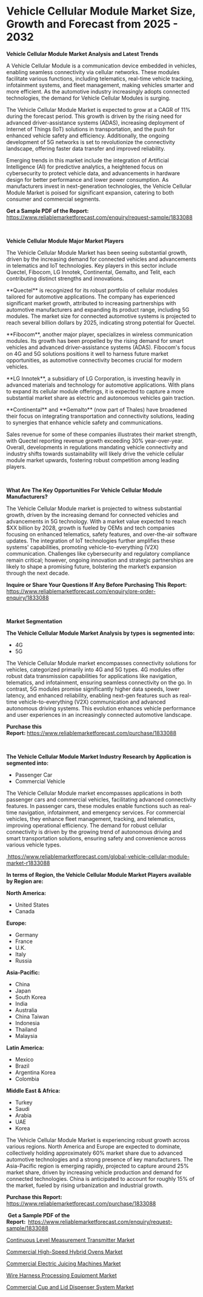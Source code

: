 <p><h1>Vehicle Cellular Module Market Size, Growth and Forecast from 2025 - 2032</h1></p><p><strong>Vehicle Cellular Module Market Analysis and Latest Trends</strong></p>
<p><p>A Vehicle Cellular Module is a communication device embedded in vehicles, enabling seamless connectivity via cellular networks. These modules facilitate various functions, including telematics, real-time vehicle tracking, infotainment systems, and fleet management, making vehicles smarter and more efficient. As the automotive industry increasingly adopts connected technologies, the demand for Vehicle Cellular Modules is surging.</p><p>The Vehicle Cellular Module Market is expected to grow at a CAGR of 11% during the forecast period. This growth is driven by the rising need for advanced driver-assistance systems (ADAS), increasing deployment of Internet of Things (IoT) solutions in transportation, and the push for enhanced vehicle safety and efficiency. Additionally, the ongoing development of 5G networks is set to revolutionize the connectivity landscape, offering faster data transfer and improved reliability.</p><p>Emerging trends in this market include the integration of Artificial Intelligence (AI) for predictive analytics, a heightened focus on cybersecurity to protect vehicle data, and advancements in hardware design for better performance and lower power consumption. As manufacturers invest in next-generation technologies, the Vehicle Cellular Module Market is poised for significant expansion, catering to both consumer and commercial segments.</p></p>
<p><strong>Get a Sample PDF of the Report:&nbsp;</strong> <a href="https://www.reliablemarketforecast.com/enquiry/request-sample/1833088?utm_campaign=1832&utm_medium=2&utm_source=Github&utm_content=ia&utm_term=26032025&utm_id=vehicle-cellular-module">https://www.reliablemarketforecast.com/enquiry/request-sample/1833088</a></p>
<p>&nbsp;</p>
<p><strong>Vehicle Cellular Module Major Market Players</strong></p>
<p><p>The Vehicle Cellular Module Market has been seeing substantial growth, driven by the increasing demand for connected vehicles and advancements in telematics and IoT technologies. Key players in this sector include Quectel, Fibocom, LG Innotek, Continental, Gemalto, and Telit, each contributing distinct strengths and innovations.</p><p>**Quectel** is recognized for its robust portfolio of cellular modules tailored for automotive applications. The company has experienced significant market growth, attributed to increasing partnerships with automotive manufacturers and expanding its product range, including 5G modules. The market size for connected automotive systems is projected to reach several billion dollars by 2025, indicating strong potential for Quectel.</p><p>**Fibocom**, another major player, specializes in wireless communication modules. Its growth has been propelled by the rising demand for smart vehicles and advanced driver-assistance systems (ADAS). Fibocom's focus on 4G and 5G solutions positions it well to harness future market opportunities, as automotive connectivity becomes crucial for modern vehicles.</p><p>**LG Innotek**, a subsidiary of LG Corporation, is investing heavily in advanced materials and technology for automotive applications. With plans to expand its cellular module offerings, it is expected to capture a more substantial market share as electric and autonomous vehicles gain traction. </p><p>**Continental** and **Gemalto** (now part of Thales) have broadened their focus on integrating transportation and connectivity solutions, leading to synergies that enhance vehicle safety and communications.</p><p>Sales revenue for some of these companies illustrates their market strength, with Quectel reporting revenue growth exceeding 30% year-over-year. Overall, developments in regulations mandating vehicle connectivity and industry shifts towards sustainability will likely drive the vehicle cellular module market upwards, fostering robust competition among leading players.</p></p>
<p>&nbsp;</p>
<p><strong>What Are The Key Opportunities For Vehicle Cellular Module Manufacturers?</strong></p>
<p><p>The Vehicle Cellular Module market is projected to witness substantial growth, driven by the increasing demand for connected vehicles and advancements in 5G technology. With a market value expected to reach $XX billion by 2028, growth is fueled by OEMs and tech companies focusing on enhanced telematics, safety features, and over-the-air software updates. The integration of IoT technologies further amplifies these systems' capabilities, promoting vehicle-to-everything (V2X) communication. Challenges like cybersecurity and regulatory compliance remain critical; however, ongoing innovation and strategic partnerships are likely to shape a promising future, bolstering the market’s expansion through the next decade.</p></p>
<p><strong>Inquire or Share Your Questions If Any Before Purchasing This Report:</strong> <a href="https://www.reliablemarketforecast.com/enquiry/pre-order-enquiry/1833088?utm_campaign=1832&utm_medium=2&utm_source=Github&utm_content=ia&utm_term=26032025&utm_id=vehicle-cellular-module">https://www.reliablemarketforecast.com/enquiry/pre-order-enquiry/1833088</a></p>
<p>&nbsp;</p>
<p><strong>Market Segmentation</strong></p>
<p><strong>The Vehicle Cellular Module Market Analysis by types is segmented into:</strong></p>
<p><ul><li>4G</li><li>5G</li></ul></p>
<p><p>The Vehicle Cellular Module market encompasses connectivity solutions for vehicles, categorized primarily into 4G and 5G types. 4G modules offer robust data transmission capabilities for applications like navigation, telematics, and infotainment, ensuring seamless connectivity on the go. In contrast, 5G modules promise significantly higher data speeds, lower latency, and enhanced reliability, enabling next-gen features such as real-time vehicle-to-everything (V2X) communication and advanced autonomous driving systems. This evolution enhances vehicle performance and user experiences in an increasingly connected automotive landscape.</p></p>
<p><strong>Purchase this Report:&nbsp;</strong><a href="https://www.reliablemarketforecast.com/purchase/1833088?utm_campaign=1832&utm_medium=2&utm_source=Github&utm_content=ia&utm_term=26032025&utm_id=vehicle-cellular-module">https://www.reliablemarketforecast.com/purchase/1833088</a></p>
<p>&nbsp;</p>
<p><strong>The Vehicle Cellular Module Market Industry Research by Application is segmented into:</strong></p>
<p><ul><li>Passenger Car</li><li>Commercial Vehicle</li></ul></p>
<p><p>The Vehicle Cellular Module market encompasses applications in both passenger cars and commercial vehicles, facilitating advanced connectivity features. In passenger cars, these modules enable functions such as real-time navigation, infotainment, and emergency services. For commercial vehicles, they enhance fleet management, tracking, and telematics, improving operational efficiency. The demand for robust cellular connectivity is driven by the growing trend of autonomous driving and smart transportation solutions, ensuring safety and convenience across various vehicle types.</p></p>
<p><a href="https://www.reliablemarketforecast.com/global-vehicle-cellular-module-market-r1833088?utm_campaign=1832&utm_medium=2&utm_source=Github&utm_content=ia&utm_term=26032025&utm_id=vehicle-cellular-module">&nbsp;https://www.reliablemarketforecast.com/global-vehicle-cellular-module-market-r1833088</a></p>
<p><strong>In terms of Region, the Vehicle Cellular Module Market Players available by Region are:</strong></p>
<p>
    <p> <strong> North America: </strong>
        <ul>
            <li>United States</li>
            <li>Canada</li>
        </ul>
        </p> 
    <p> <strong> Europe: </strong>
        <ul>
            <li>Germany</li>
            <li>France</li>
            <li>U.K.</li>
            <li>Italy</li>
            <li>Russia</li>
        </ul>
        </p> 
    <p> <strong> Asia-Pacific: </strong>
        <ul>
            <li>China</li>
            <li>Japan</li>
            <li>South Korea</li>
            <li>India</li>
            <li>Australia</li>
            <li>China Taiwan</li>
            <li>Indonesia</li>
            <li>Thailand</li>
            <li>Malaysia</li>
        </ul>
        </p> 
    <p> <strong> Latin America: </strong>
        <ul>
            <li>Mexico</li>
            <li>Brazil</li>
            <li>Argentina Korea</li>
            <li>Colombia</li>
        </ul>
        </p> 
    <p> <strong> Middle East & Africa: </strong>
        <ul>
            <li>Turkey</li>
            <li>Saudi</li>
            <li>Arabia</li>
            <li>UAE</li>
            <li>Korea</li>
        </ul>
    </p>
    </p>
<p><p>The Vehicle Cellular Module Market is experiencing robust growth across various regions. North America and Europe are expected to dominate, collectively holding approximately 60% market share due to advanced automotive technologies and a strong presence of key manufacturers. The Asia-Pacific region is emerging rapidly, projected to capture around 25% market share, driven by increasing vehicle production and demand for connected technologies. China is anticipated to account for roughly 15% of the market, fueled by rising urbanization and industrial growth.</p></p>
<p><strong>Purchase this Report: </strong><a href="https://www.reliablemarketforecast.com/purchase/1833088?utm_campaign=1832&utm_medium=2&utm_source=Github&utm_content=ia&utm_term=26032025&utm_id=vehicle-cellular-module">https://www.reliablemarketforecast.com/purchase/1833088</a></p>
<p>&nbsp;<strong>Get a Sample PDF of the Report:&nbsp;&nbsp;</strong><a href="https://www.reliablemarketforecast.com/enquiry/request-sample/1833088?utm_campaign=1832&utm_medium=2&utm_source=Github&utm_content=ia&utm_term=26032025&utm_id=vehicle-cellular-module">https://www.reliablemarketforecast.com/enquiry/request-sample/1833088</a></p>
<p><strong></strong></p>
<p><p><a href="https://github.com/wiltsdeenyuw/Market-Research-Report-List-1/blob/main/continuous-level-measurement-transmitter-market.md?utm_campaign=1832&utm_medium=2&utm_source=Github&utm_content=ia&utm_term=26032025&utm_id=vehicle-cellular-module">Continuous Level Measurement Transmitter Market</a></p><p><a href="https://github.com/nsmifidget3/Market-Research-Report-List-1/blob/main/commercial-high-speed-hybrid-ovens-market.md?utm_campaign=1832&utm_medium=2&utm_source=Github&utm_content=ia&utm_term=26032025&utm_id=vehicle-cellular-module">Commercial High-Speed Hybrid Ovens Market</a></p><p><a href="https://github.com/lotoahshaiek/Market-Research-Report-List-1/blob/main/commercial-electric-juicing-machines-market.md?utm_campaign=1832&utm_medium=2&utm_source=Github&utm_content=ia&utm_term=26032025&utm_id=vehicle-cellular-module">Commercial Electric Juicing Machines Market</a></p><p><a href="https://github.com/orlinvisonju/Market-Research-Report-List-1/blob/main/wire-harness-processing-equipment-market.md?utm_campaign=1832&utm_medium=2&utm_source=Github&utm_content=ia&utm_term=26032025&utm_id=vehicle-cellular-module">Wire Harness Processing Equipment Market</a></p><p><a href="https://github.com/motosyuliq/Market-Research-Report-List-1/blob/main/commercial-cup-and-lid-dispenser-system-market.md?utm_campaign=1832&utm_medium=2&utm_source=Github&utm_content=ia&utm_term=26032025&utm_id=vehicle-cellular-module">Commercial Cup and Lid Dispenser System Market</a></p></p>